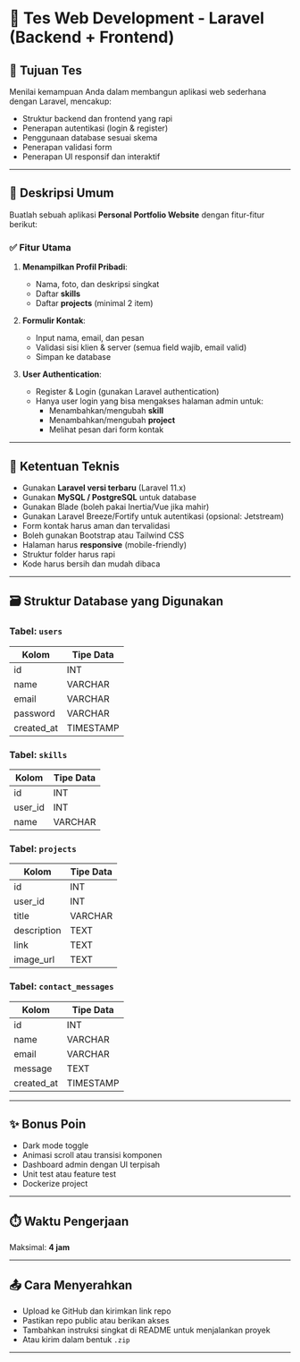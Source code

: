 # 🚀 Tes Web Development - Laravel (Backend + Frontend)

## 🎯 Tujuan Tes

Menilai kemampuan Anda dalam membangun aplikasi web sederhana dengan Laravel, mencakup:

- Struktur backend dan frontend yang rapi
- Penerapan autentikasi (login & register)
- Penggunaan database sesuai skema
- Penerapan validasi form
- Penerapan UI responsif dan interaktif

---

## 📌 Deskripsi Umum

Buatlah sebuah aplikasi **Personal Portfolio Website** dengan fitur-fitur berikut:

### ✅ Fitur Utama

1. **Menampilkan Profil Pribadi**:
   - Nama, foto, dan deskripsi singkat
   - Daftar **skills**
   - Daftar **projects** (minimal 2 item)

2. **Formulir Kontak**:
   - Input nama, email, dan pesan
   - Validasi sisi klien & server (semua field wajib, email valid)
   - Simpan ke database

3. **User Authentication**:
   - Register & Login (gunakan Laravel authentication)
   - Hanya user login yang bisa mengakses halaman admin untuk:
     - Menambahkan/mengubah **skill**
     - Menambahkan/mengubah **project**
     - Melihat pesan dari form kontak

---

## 🧱 Ketentuan Teknis

- Gunakan **Laravel versi terbaru** (Laravel 11.x)
- Gunakan **MySQL / PostgreSQL** untuk database
- Gunakan Blade (boleh pakai Inertia/Vue jika mahir)
- Gunakan Laravel Breeze/Fortify untuk autentikasi (opsional: Jetstream)
- Form kontak harus aman dan tervalidasi
- Boleh gunakan Bootstrap atau Tailwind CSS
- Halaman harus **responsive** (mobile-friendly)
- Struktur folder harus rapi
- Kode harus bersih dan mudah dibaca

---

## 🗃️ Struktur Database yang Digunakan

### Tabel: `users`
| Kolom      | Tipe Data |
|------------|------------|
| id         | INT       |
| name       | VARCHAR    |
| email      | VARCHAR    |
| password   | VARCHAR    |
| created_at | TIMESTAMP  |

### Tabel: `skills`
| Kolom    | Tipe Data |
|----------|-----------|
| id       | INT      |
| user_id  | INT      |
| name     | VARCHAR   |

### Tabel: `projects`
| Kolom      | Tipe Data |
|------------|-----------|
| id         | INT      |
| user_id    | INT      |
| title      | VARCHAR   |
| description| TEXT      |
| link       | TEXT      |
| image_url  | TEXT      |

### Tabel: `contact_messages`
| Kolom      | Tipe Data |
|------------|-----------|
| id         | INT      |
| name       | VARCHAR   |
| email      | VARCHAR   |
| message    | TEXT      |
| created_at | TIMESTAMP |

---

## ✨ Bonus Poin

- Dark mode toggle
- Animasi scroll atau transisi komponen
- Dashboard admin dengan UI terpisah
- Unit test atau feature test
- Dockerize project

---

## ⏱️ Waktu Pengerjaan

Maksimal: **4 jam**

---

## 📤 Cara Menyerahkan

- Upload ke GitHub dan kirimkan link repo
- Pastikan repo public atau berikan akses
- Tambahkan instruksi singkat di README untuk menjalankan proyek
- Atau kirim dalam bentuk `.zip`

---

